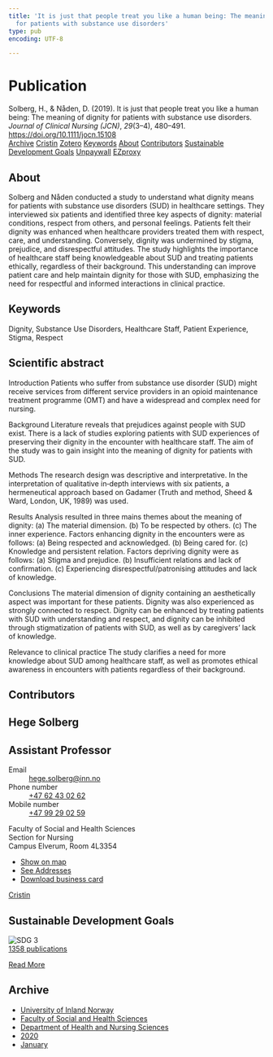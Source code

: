 ```yaml
---
title: 'It is just that people treat you like a human being: The meaning of dignity
  for patients with substance use disorders'
type: pub
encoding: UTF-8

---
```

<h1>Publication</h1>
<article id="csl-bib-container-3II9JHEZ" class="csl-bib-container">
  <div class="csl-bib-body"> <div class="csl-entry">Solberg, H., &#38; Nåden, D. (2019). It is just that people treat you like a human being: The meaning of dignity for patients with substance use disorders. <i>Journal of Clinical Nursing (JCN)</i>, <i>29</i>(3–4), 480–491. <a href="https://doi.org/10.1111/jocn.15108">https://doi.org/10.1111/jocn.15108</a></div> </div>
  <div class="csl-bib-buttons">
    <a href="#taxonomy-article-3II9JHEZ" alt="archive" class="csl-bib-button">Archive</a>
    <a href="https://app.cristin.no/results/show.jsf?id=1788088" alt="Cristin" class="csl-bib-button">Cristin</a>
    <a href="http://zotero.org/groups/5881554/items/3II9JHEZ" alt="Zotero" class="csl-bib-button">Zotero</a>
    <a href="#keywords-article-3II9JHEZ" alt="keywords" class="csl-bib-button">Keywords</a>
    <a href="#about-article-3II9JHEZ" alt="about_pub" class="csl-bib-button">About</a>
    <a href="#contributors-article-3II9JHEZ" alt="contributors" class="csl-bib-button">Contributors</a>
    <a href="#sdg-article-3II9JHEZ" alt="sdg" class="csl-bib-button">Sustainable Development Goals</a>
    <a href="https://onlinelibrary.wiley.com/doi/pdfdirect/10.1111/jocn.15108" alt="Unpaywall" class="csl-bib-button">Unpaywall</a>
    <a href="https://onlinelibrary.wiley.com/doi/pdfdirect/10.1111/jocn.15108" alt="EZproxy" class="csl-bib-button">EZproxy</a>
  </div>
  <div id="csl-bib-meta-container-3II9JHEZ"></div>
</article>
<div id="csl-bib-meta-3II9JHEZ" class="csl-bib-meta">
  <article id="about-article-3II9JHEZ" class="about_pub-article">
    <h1>About</h1>
    Solberg and Nåden conducted a study to understand what dignity means for patients with substance use disorders (SUD) in healthcare settings. They interviewed six patients and identified three key aspects of dignity: material conditions, respect from others, and personal feelings. Patients felt their dignity was enhanced when healthcare providers treated them with respect, care, and understanding. Conversely, dignity was undermined by stigma, prejudice, and disrespectful attitudes. The study highlights the importance of healthcare staff being knowledgeable about SUD and treating patients ethically, regardless of their background. This understanding can improve patient care and help maintain dignity for those with SUD, emphasizing the need for respectful and informed interactions in clinical practice.
  </article>
  <article id="keywords-article-3II9JHEZ" class="keywords-article">
    <h1>Keywords</h1>
    Dignity, Substance Use Disorders, Healthcare Staff, Patient Experience, Stigma, Respect
  </article>
  <article id="abstract-article-3II9JHEZ" class="abstract-article">
    <h1>Scientific abstract</h1>
    Introduction 
Patients who suffer from substance use disorder (SUD) might receive services from different service providers in an opioid maintenance treatment programme (OMT) and have a widespread and complex need for nursing. 
 
Background 
Literature reveals that prejudices against people with SUD exist. There is a lack of studies exploring patients with SUD experiences of preserving their dignity in the encounter with healthcare staff. The aim of the study was to gain insight into the meaning of dignity for patients with SUD. 
 
Methods 
The research design was descriptive and interpretative. In the interpretation of qualitative in‐depth interviews with six patients, a hermeneutical approach based on Gadamer (Truth and method, Sheed & Ward, London, UK, 1989) was used. 
 
Results 
Analysis resulted in three mains themes about the meaning of dignity: (a) The material dimension. (b) To be respected by others. (c) The inner experience. Factors enhancing dignity in the encounters were as follows: (a) Being respected and acknowledged. (b) Being cared for. (c) Knowledge and persistent relation. Factors depriving dignity were as follows: (a) Stigma and prejudice. (b) Insufficient relations and lack of confirmation. (c) Experiencing disrespectful/patronising attitudes and lack of knowledge. 
 
Conclusions 
The material dimension of dignity containing an aesthetically aspect was important for these patients. Dignity was also experienced as strongly connected to respect. Dignity can be enhanced by treating patients with SUD with understanding and respect, and dignity can be inhibited through stigmatization of patients with SUD, as well as by caregivers’ lack of knowledge. 
 
Relevance to clinical practice 
The study clarifies a need for more knowledge about SUD among healthcare staff, as well as promotes ethical awareness in encounters with patients regardless of their background.
  </article>
  <article id="contributors-article-3II9JHEZ" class="contributors-article">
    <h1>Contributors</h1>
    <div class="personas"> <div class="vrtx-hinn-person-card"> <div class="photo"> <i class="lar la-user-circle missing-person"></i> </div> <div class="info"> <hgroup><h1>Hege Solberg</h1> <h2>Assistant Professor</h2> </hgroup><dl> <dt>Email</dt> <dd> <a href="mailto:hege.solberg@inn.no">hege.solberg@inn.no</a> </dd> <dt>Phone number</dt> <dd><a href="tel:+4762430262"> +47 62 43 02 62 </a></dd> <dt>Mobile number</dt> <dd><a href="tel:+4799290259"> +47 99 29 02 59 </a></dd> </dl> <p> Faculty of Social and Health Sciences<br> Section for Nursing<br> Campus Elverum, Room 4L3354 </p> <ul class="vrtx-hinn-links"> <li><a href="https://www.google.com/maps?q=60.88177,11.53669">Show on map</a></li> <li><a href="https://www.inn.no/english/find-an-employee/hege-solberg.html#vrtx-hinn-addresses">See Addresses</a></li> <li><a href="https://www.inn.no/english/find-an-employee/hege-solberg.html?vrtx=vcf">Download business card</a></li> </ul> </div> </div> <a href="https://app.cristin.no/persons/show.jsf?id=1174827" alt="Cristin URL" class="personas-cristin">Cristin</a> </div>
  </article>
  <article id="sdg-article-3II9JHEZ" class="sdg-article">
    <h1>Sustainable Development Goals</h1>
    <div class="sdg-container"><div id="sdg3" class="sdg">
        <img src="{{< params subfolder >}}images/sdg/sdg03_en.png" class="image" alt="SDG 3">
        <div class="sdg-overlay">
          <a href="/en/archive/?key=?sdg=3#archive" class="sdg-publication-count"><span>1358</span> publications</a>
          <p><a href="https://sdgs.un.org/goals/goal3" class="sdg-read-more">Read More</a></p>
        </div>
      </div></div>
  </article>
  <article id="taxonomy-article-3II9JHEZ" class="taxonomy-article">
    <h1>Archive</h1>
    <ul>
      <li>
        <a href="/en/archive/?key=3DCRN523">University of Inland Norway</a>
      </li>
      <li>
        <a href="/en/archive/?key=IDKFS3MX">Faculty of Social and Health Sciences</a>
      </li>
      <li>
        <a href="/en/archive/?key=GTV4ECMZ">Department of Health and Nursing Sciences</a>
      </li>
      <li>
        <a href="/en/archive/?key=LNJIKLR2">2020</a>
      </li>
      <li>
        <a href="/en/archive/?key=IBXBB7B2">January</a>
      </li>
    </ul>
  </article>
</div>
